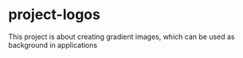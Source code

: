 # project-logos
This project is about creating gradient images, which can be used as background in applications
